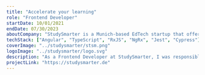 ```yaml
---
title: "Accelerate your learning"
role: "Frontend Developer"
startDate: 10/01/2021
endDate: 07/30/2023
aboutCompany: "StudySmarter is a Munich-based EdTech startup that offers a platform for students to create, share, and learn from digital flashcards."
techStack: ["Angular", "TypeScript", "RxJS", "NgRx", "Jest", "Cypress"]
coverImage: "../studysmarter/stsm.png"
logoImage: "../studysmarter/logo.svg"
description: "As a Frontend Developer at StudySmarter, I was responsible for developing new features and maintaining the existing codebase of the web application."
projectLink: "https://studysmarter.de"
---
```


